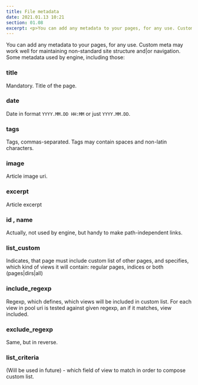 ```yaml
---
title: File metadata
date: 2021.01.13 10:21
section: 01.08
excerpt: <p>You can add any metadata to your pages, for any use. Custom meta may work well for maintaining non-standard site structure and|or navigation. Some metadata used by engine, including those:</p>
---
```

You can add any metadata to your pages, for any use. Custom meta may work well for maintaining non-standard site structure and|or navigation. Some metadata used by engine, including those:
<!--cut-->

### title

Mandatory. Title of the page.

### date

Date in format `YYYY.MM.DD HH:MM` or just `YYYY.MM.DD`.

### tags

Tags, commas-separated. Tags may contain spaces and non-latin characters.

### image

Article image uri.

### excerpt

Article excerpt

### id , name

Actually, not used by engine, but handy to make path-independent links.


### list_custom

Indicates, that page must include custom list of other pages, and specifies, which kind of views it will contain: regular pages, indices or both (pages|dirs|all)

### include_regexp

Regexp, which defines, which views will be included in custom list. For each view in pool uri is tested against given regexp, an if it matches, view included.

### exclude_regexp

Same, but in reverse.

### list_criteria

(Will be used in future) - which field of view to match in order to compose custom list.